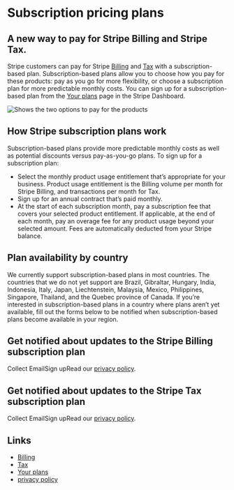 # Subscription pricing plans

## A new way to pay for Stripe Billing and Stripe Tax.

Stripe customers can pay for Stripe
[Billing](https://stripe.com/billing/pricing) and
[Tax](https://stripe.com/tax/pricing) with a subscription-based plan.
Subscription-based plans allow you to choose how you pay for these products: pay
as you go for more flexibility, or choose a subscription plan for more
predictable monthly costs. You can sign up for a subscription-based plan from
the [Your plans](https://dashboard.stripe.com/settings/plans) page in the Stripe
Dashboard.

![Shows the two options to pay for the
products](https://b.stripecdn.com/docs-statics-srv/assets/pricing-table.eafa7d8dfc064306931fe137b2f458be.png)

## How Stripe subscription plans work

Subscription-based plans provide more predictable monthly costs as well as
potential discounts versus pay-as-you-go plans. To sign up for a subscription
plan:

- Select the monthly product usage entitlement that’s appropriate for your
business. Product usage entitlement is the Billing volume per month for Stripe
Billing, and transactions per month for Tax.
- Sign up for an annual contract that’s paid monthly.
- At the start of each subscription month, pay a subscription fee that covers
your selected product entitlement. If applicable, at the end of each month, pay
an overage fee for any product usage beyond your selected amount. Fees are
automatically deducted from your Stripe balance.

## Plan availability by country

We currently support subscription-based plans in most countries. The countries
that we do not yet support are Brazil, Gibraltar, Hungary, India, Indonesia,
Italy, Japan, Liechtenstein, Malaysia, Mexico, Philippines, Singapore, Thailand,
and the Quebec province of Canada. If you’re interested in subscription-based
plans in a country where plans aren’t yet available, fill out the forms below to
be notified when subscription-based plans become available in your region.

## Get notified about updates to the Stripe Billing subscription plan

Collect EmailSign upRead our [privacy policy](https://stripe.com/privacy).
## Get notified about updates to the Stripe Tax subscription plan

Collect EmailSign upRead our [privacy policy](https://stripe.com/privacy).

## Links

- [Billing](https://stripe.com/billing/pricing)
- [Tax](https://stripe.com/tax/pricing)
- [Your plans](https://dashboard.stripe.com/settings/plans)
- [privacy policy](https://stripe.com/privacy)